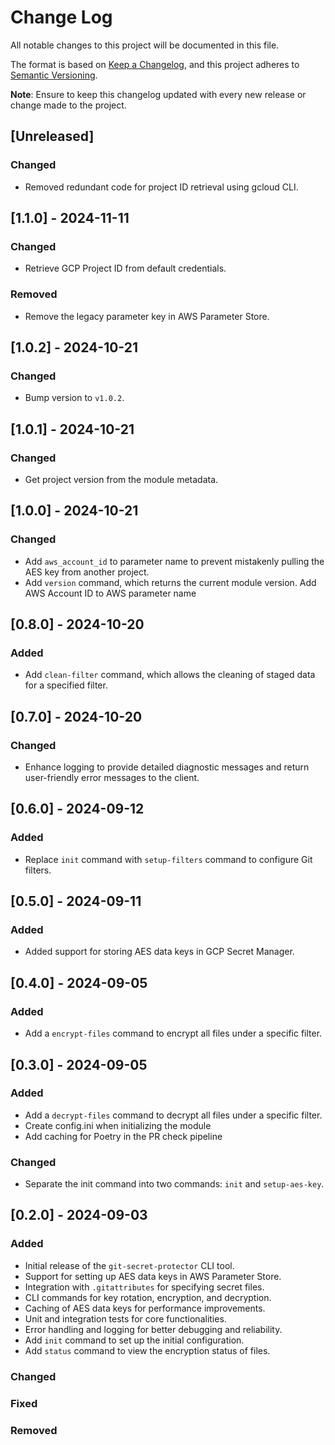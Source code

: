# Change Log

All notable changes to this project will be documented in this file.

The format is based on [Keep a Changelog](https://keepachangelog.com/en/1.0.0/), and this project adheres to [Semantic Versioning](https://semver.org/spec/v2.0.0.html).

**Note**: Ensure to keep this changelog updated with every new release or change made to the project.

## [Unreleased]

### Changed

- Removed redundant code for project ID retrieval using gcloud CLI.

## [1.1.0] - 2024-11-11

### Changed

- Retrieve GCP Project ID from default credentials.

### Removed
- Remove the legacy parameter key in AWS Parameter Store.

## [1.0.2] - 2024-10-21

### Changed

- Bump version to `v1.0.2`.

## [1.0.1] - 2024-10-21

### Changed

- Get project version from the module metadata.

## [1.0.0] - 2024-10-21

### Changed

- Add `aws_account_id` to parameter name to prevent mistakenly pulling the AES key from another project.
- Add `version` command, which returns the current module version.
  Add AWS Account ID to AWS parameter name

## [0.8.0] - 2024-10-20

### Added

- Add `clean-filter` command, which allows the cleaning of staged data for a specified filter.

## [0.7.0] - 2024-10-20

### Changed

- Enhance logging to provide detailed diagnostic messages and return user-friendly error messages to the client.

## [0.6.0] - 2024-09-12

### Added
- Replace `init` command with `setup-filters` command to configure Git filters.

## [0.5.0] - 2024-09-11

### Added
- Added support for storing AES data keys in GCP Secret Manager.

## [0.4.0] - 2024-09-05

### Added
- Add a `encrypt-files` command to encrypt all files under a specific filter.

## [0.3.0] - 2024-09-05

### Added
- Add a `decrypt-files` command to decrypt all files under a specific filter.
- Create config.ini when initializing the module
- Add caching for Poetry in the PR check pipeline

### Changed
- Separate the init command into two commands: `init` and `setup-aes-key`.

## [0.2.0] - 2024-09-03

### Added
- Initial release of the `git-secret-protector` CLI tool.
- Support for setting up AES data keys in AWS Parameter Store.
- Integration with `.gitattributes` for specifying secret files.
- CLI commands for key rotation, encryption, and decryption.
- Caching of AES data keys for performance improvements.
- Unit and integration tests for core functionalities.
- Error handling and logging for better debugging and reliability.
- Add `init` command to set up the initial configuration.
- Add `status` command to view the encryption status of files.

### Changed

### Fixed

### Removed

